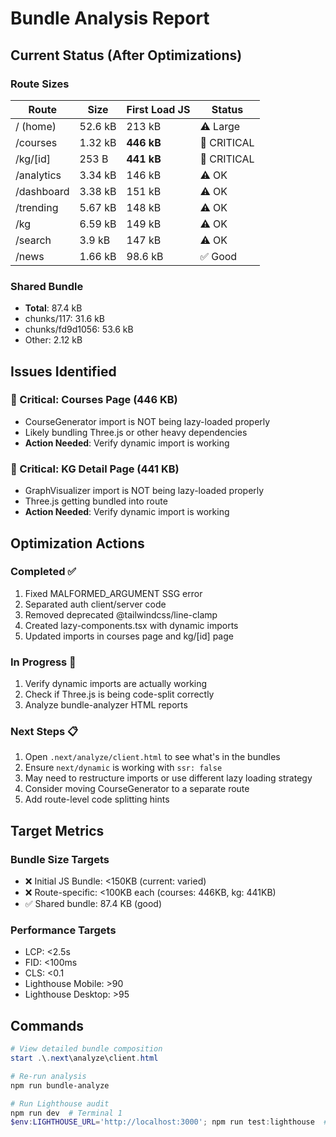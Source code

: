 # Bundle Analysis Report

## Current Status (After Optimizations)

### Route Sizes

| Route | Size | First Load JS | Status |
|-------|------|---------------|--------|
| / (home) | 52.6 kB | 213 kB | ⚠️ Large |
| /courses | 1.32 kB | **446 kB** | 🔴 CRITICAL |
| /kg/[id] | 253 B | **441 kB** | 🔴 CRITICAL |
| /analytics | 3.34 kB | 146 kB | ⚠️ OK |
| /dashboard | 3.38 kB | 151 kB | ⚠️ OK |
| /trending | 5.67 kB | 148 kB | ⚠️ OK |
| /kg | 6.59 kB | 149 kB | ⚠️ OK |
| /search | 3.9 kB | 147 kB | ⚠️ OK |
| /news | 1.66 kB | 98.6 kB | ✅ Good |

### Shared Bundle
- **Total**: 87.4 kB
- chunks/117: 31.6 kB
- chunks/fd9d1056: 53.6 kB
- Other: 2.12 kB

## Issues Identified

### 🔴 Critical: Courses Page (446 KB)
- CourseGenerator import is NOT being lazy-loaded properly
- Likely bundling Three.js or other heavy dependencies
- **Action Needed**: Verify dynamic import is working

### 🔴 Critical: KG Detail Page (441 KB)
- GraphVisualizer import is NOT being lazy-loaded properly
- Three.js getting bundled into route
- **Action Needed**: Verify dynamic import is working

## Optimization Actions

### Completed ✅
1. Fixed MALFORMED_ARGUMENT SSG error
2. Separated auth client/server code
3. Removed deprecated @tailwindcss/line-clamp
4. Created lazy-components.tsx with dynamic imports
5. Updated imports in courses page and kg/[id] page

### In Progress 🔄
1. Verify dynamic imports are actually working
2. Check if Three.js is being code-split correctly
3. Analyze bundle-analyzer HTML reports

### Next Steps 📋
1. Open `.next/analyze/client.html` to see what's in the bundles
2. Ensure `next/dynamic` is working with `ssr: false`
3. May need to restructure imports or use different lazy loading strategy
4. Consider moving CourseGenerator to a separate route
5. Add route-level code splitting hints

## Target Metrics

### Bundle Size Targets
- ❌ Initial JS Bundle: <150KB (current: varied)
- ❌ Route-specific: <100KB each (courses: 446KB, kg: 441KB)
- ✅ Shared bundle: 87.4 KB (good)

### Performance Targets
- LCP: <2.5s
- FID: <100ms
- CLS: <0.1
- Lighthouse Mobile: >90
- Lighthouse Desktop: >95

## Commands

```powershell
# View detailed bundle composition
start .\.next\analyze\client.html

# Re-run analysis
npm run bundle-analyze

# Run Lighthouse audit
npm run dev  # Terminal 1
$env:LIGHTHOUSE_URL='http://localhost:3000'; npm run test:lighthouse  # Terminal 2
```
